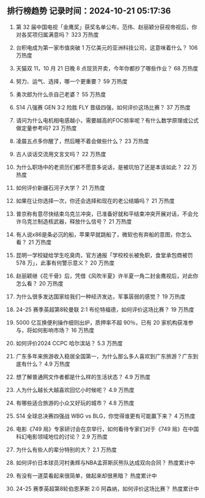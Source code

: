 
## 排行榜趋势 记录时间：2024-10-21 05:17:36
  
  1. 第 32 届中国电视「金鹰奖」获奖名单公布，范伟、赵丽颖分获视帝视后，你对各奖项归属满意吗？ 323 万热度
    
  2. 台积电成为第一家市值突破 1 万亿美元的亚洲科技公司，这意味着什么？ 106 万热度
    
  3. 天猫双 11，10 月 21 日晚 8 点现货开卖，今年你都抄了哪些作业？ 68 万热度
    
  4. 努力、运气、选择，哪一个更重要？ 59 万热度
    
  5. 勇次郎为什么杀自己老婆？ 55 万热度
    
  6. S14 八强赛 GEN 3:2 险胜 FLY 晋级四强，如何评价这场比赛？ 37 万热度
    
  7. 请问为什么电机相电感越小，需要越高的FOC频率呢？有什么数学原理或公式做定量参考吗? 23 万热度
    
  8. 凌晨五点多你醒了，然后睡不着会做些什么？ 23 万热度
    
  9. 古人谈话交流用文言文吗？ 22 万热度
    
  10. 为什么职场中的老资历们都不愿意多说话，是被坑怕了还是本该如此？ 22 万热度
    
  11. 如何评价新疆石河子大学？ 21 万热度
    
  12. 如果在让你选择一次，你还会选择和现在的老公结婚吗？ 21 万热度
    
  13. 普京称有意尽快结束乌克兰冲突，已准备好就和平结束冲突开展对话，不会允许乌克兰制造核武器，释放什么信号？ 21 万热度
    
  14. 有人说x86是条必沉的船，苹果早就跳船了，微软也有弃船的意图，你怎么看？ 21 万热度
    
  15. 昆明一学校疑给学生吃臭肉，官方通报「学校校长被免职，食堂承包商被罚 578 万」，此事有何警示意义？ 20 万热度
    
  16. 赵丽颖继《花千骨》后，凭借《风吹半夏》许半夏一角二封金鹰视后，对此你怎么看？ 20 万热度
    
  17. 为什么很多发达国家给我们一种经济发达，军事孱弱的感觉？ 19 万热度
    
  18. 24-25 赛季英超第8轮曼联 2:1 布伦特福德，如何评价这场比赛？ 19 万热度
    
  19. 5000 亿互换便利操作细则出炉，质押率不超 90％，已有 20 家机构获准参与，将如何影响市场？ 16 万热度
    
  20. 如何评价2024 CCPC 哈尔滨站？ 5.3 万热度
    
  21. 广东多年来旅游收入稳居全国第一，为什么那么多人喜欢到广东旅游？广东到底有什么？ 4.9 万热度
    
  22. 想了解普通网文作者都是什么样的生活状态？ 4.9 万热度
    
  23. 人为什么越长大越喜欢回忆小时候呢？ 4.9 万热度
    
  24. 有哪些适合旅游的小众又好玩的城市？ 4.8 万热度
    
  25. S14 全球总决赛四强战 WBG vs BLG，你觉得谁更有可能赢下来？ 4 万热度
    
  26. 电影《749 局》专家研讨会在京举行，如何看待专家们对于《749 局》在中国科幻电影领域地位的讨论？ 2.9 万热度
    
  27. 为什么有些人的辈分特别的大？ 2.1 万热度
    
  28. 如何评价日本球员河村勇辉与NBA孟菲斯灰熊队达成双向合同？ 热度累计中
    
  29. 有没有一道菜看起来很简单，做起来却很黑暗？ 热度累计中
    
  30. 24-25 赛季英超第8轮伯恩茅斯 2:0 阿森纳，如何评价这场比赛？ 热度累计中
    